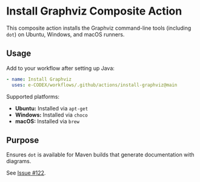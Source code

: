 # Install Graphviz Composite Action

This composite action installs the Graphviz command-line tools (including `dot`) on Ubuntu, Windows, and macOS runners.

## Usage

Add to your workflow after setting up Java:

```yaml
- name: Install Graphviz
  uses: e-CODEX/workflows/.github/actions/install-graphviz@main
```

Supported platforms:
- **Ubuntu:** Installed via `apt-get`
- **Windows:** Installed via `choco`
- **macOS:** Installed via `brew`

## Purpose

Ensures `dot` is available for Maven builds that generate documentation with diagrams.

See [Issue #122](https://github.com/e-CODEX/workflows/issues/122).
